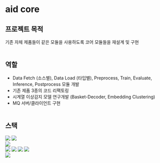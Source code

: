 # aid core
## 프로젝트 목적
기존 자체 제품들이 같은 모듈을 사용하도록 코어 모듈들을 재설계 및 구현
<br/><br/>

## 역할
- Data Fetch (소스별), Data Load (타입별), Preprocess, Train, Evaluate,
Inference, Postprocess 모듈 개발
- 기존 제품 3종의 코드 리팩토링
- 시계열 이상감지 모델 연구개발 (Basket-Decoder, Embedding
Clustering)
- MQ 서버/클라이언트 구현
<br/><br/>

## 스택
<img src='https://img.shields.io/badge/python-4584b6?style=for-the-badge&logo=python&logoColor=white'> <img src='https://img.shields.io/badge/go-00ADD8?style=for-the-badge&logo=go&logoColor=white'><br/>
<img src='https://img.shields.io/badge/docker-0db7ed?style=for-the-badge&logo=docker&logoColor=white'><br/>
<img src='https://img.shields.io/badge/tensorflow-FF6F00?style=for-the-badge&logo=tensorflow&logoColor=white'> <img src='https://img.shields.io/badge/keras-D00000?style=for-the-badge&logo=keras&logoColor=white'> <img src='https://img.shields.io/badge/scikit--learn-F7931E?style=for-the-badge&logo=scikit-learn&logoColor=white'> <img src='https://img.shields.io/badge/numpy-013243?style=for-the-badge&logo=numpy&logoColor=white'><br/>
<img src='https://img.shields.io/badge/nats-005571?style=for-the-badge&logo=nats&logoColor=white'>